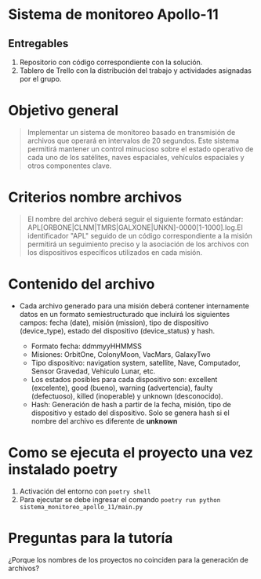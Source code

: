 # Sistema de monitoreo Apollo-11
## Entregables
1. Repositorio con código correspondiente con la solución.
2. Tablero de Trello con la distribución del trabajo y actividades asignadas por el grupo.

# Objetivo general
> Implementar un sistema de monitoreo basado en transmisión de archivos que operará en intervalos de 20 segundos. Este sistema permitirá mantener un control minucioso sobre el estado operativo de cada uno de los satélites, naves espaciales, vehículos espaciales y otros componentes clave.


# Criterios nombre archivos
> El nombre del archivo deberá seguir el siguiente formato estándar:
> APL[ORBONE|CLNM|TMRS|GALXONE|UNKN]-0000[1-1000].log.El identificador "APL" seguido de un código correspondiente a la misión permitirá un seguimiento preciso y la asociación de los archivos con los dispositivos específicos utilizados en cada misión.

# Contenido del archivo
* Cada archivo generado para una misión deberá contener internamente datos en un formato semiestructurado que incluirá los siguientes campos: fecha (date), misión (mission), tipo de dispositivo (device_type), estado del dispositivo (device_status) y hash.

    * Formato fecha: ddmmyyHHMMSS
    * Misiones: OrbitOne, ColonyMoon, VacMars, GalaxyTwo
    * Tipo dispositivo: navigation system, satellite, Nave, Computador, Sensor Gravedad, Vehiculo Lunar, etc.
    * Los estados posibles para cada dispositivo son: excellent (excelente), good (bueno), warning (advertencia), faulty (defectuoso), killed (inoperable) y unknown (desconocido).
    * Hash: Generación de hash a partir de la fecha, misión, tipo de dispositivo y estado del dispositivo. Solo se genera hash si el nombre del archivo es diferente de **unknown**

# Como se ejecuta el proyecto una vez instalado poetry
1. Activación del entorno con ```poetry shell```
2. Para ejecutar se debe ingresar el comando ```poetry run python sistema_monitoreo_apollo_11/main.py```


# Preguntas para la tutoría
¿Porque los nombres de los proyectos no coinciden para la generación de archivos?
